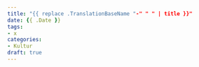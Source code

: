```yaml
---
title: "{{ replace .TranslationBaseName "-" " " | title }}"
date: {{ .Date }}
tags:
- x
categories:
- Kultur
draft: true
---
```


<!--more-->
